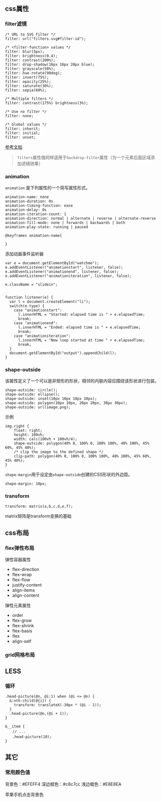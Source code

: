 ## css属性
### filter滤镜
```
/* URL to SVG filter */
filter: url("filters.svg#filter-id");

/* <filter-function> values */
filter: blur(5px);
filter: brightness(0.4);
filter: contrast(200%);
filter: drop-shadow(16px 16px 20px blue);
filter: grayscale(50%);
filter: hue-rotate(90deg);
filter: invert(75%);
filter: opacity(25%);
filter: saturate(30%);
filter: sepia(60%);

/* Multiple filters */
filter: contrast(175%) brightness(3%);

/* Use no filter */
filter: none;

/* Global values */
filter: inherit;
filter: initial;
filter: unset;
```
[参考文档](https://developer.mozilla.org/zh-CN/docs/Web/CSS/filter)
> `filters`属性值同样适用于`backdrop-filter`属性（为一个元素后面区域添加滤镜效果）

### animation
`animation` 是下列属性的一个简写属性形式。
```
animation-name: none
animation-duration: 0s
animation-timing-function: ease
animation-delay: 0s
animation-iteration-count: 1
animation-direction: normal | alternate | reverse | alternate-reverse
animation-fill-mode: none | forwards | backwards | both
animation-play-state: running | paused

@keyframes animation-name{
	
}
```
添加动画事件监听器
```
var e = document.getElementById("watchme");
e.addEventListener("animationstart", listener, false);
e.addEventListener("animationend", listener, false);
e.addEventListener("animationiteration", listener, false);

e.className = "slidein";


function listener(e) {
  var l = document.createElement("li");
  switch(e.type) {
    case "animationstart":
      l.innerHTML = "Started: elapsed time is " + e.elapsedTime;
      break;
    case "animationend":
      l.innerHTML = "Ended: elapsed time is " + e.elapsedTime;
      break;
    case "animationiteration":
      l.innerHTML = "New loop started at time " + e.elapsedTime;
      break;
  }
  document.getElementById("output").appendChild(l);
}
```

### shape-outside
该属性定义了一个可以是非矩形的形状，相邻的内联内容应围绕该形状进行包装。
```
shape-outside: circle();
shape-outside: ellipse();
shape-outside: inset(10px 10px 10px 10px);
shape-outside: polygon(10px 10px, 20px 20px, 30px 30px);
shape-outside: url(image.png);
```
示例
```
img.right {
	float: right;
	height: 100vh;
	width: calc(100vh + 100vh/4);
	shape-outside: polygon(40% 0, 100% 0, 100% 100%, 40% 100%, 45% 60%, 45% 40%);
	/* clip the image to the defined shape */
	clip-path: polygon(40% 0, 100% 0, 100% 100%, 40% 100%, 45% 60%, 45% 40%);
}
```
`shape-margin`用于设定由`shape-outside`创建的CSS形状的外边距。
```
shape-margin: 10px;
```

### transform
```
transform: matrix(a,b,c,d,e,f);
```
matrix矩阵是transform变换的基础



## css布局
### flex弹性布局
弹性容器属性
* flex-direction
* flex-wrap
* flex-flow
* justify-content
* align-items
* align-content

弹性元素属性
* order
* flex-grow
* flex-shrink
* flex-basis
* flex
* align-self

### grid网格布局


## LESS
### 循环
```
.head-picture(@n, @i:1) when (@i <= @n) {
  &:nth-child(@{i}) {
    transform: translateX(-30px * (@i - 1));
  }
  .head-picture(@n,(@i + 1));
}

&__item {
　　// ...
　　.head-picture(10);
}
```



## 其它
### 常用颜色值
背景色：#EFEFF4
深边框色：#c8c7cc
浅边框色：#E8E8EA


苹果手机点击背景色